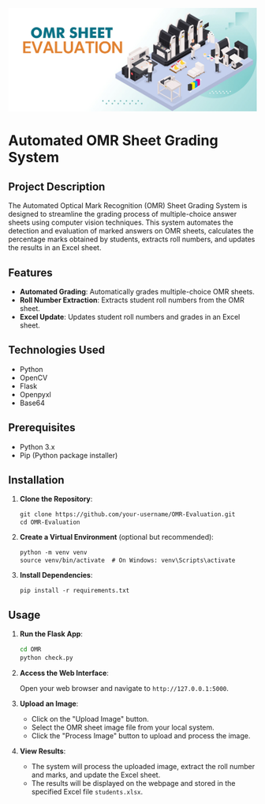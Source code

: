 ![OMR-Evaluation](/OMR/image1.png)
# Automated OMR Sheet Grading System

## Project Description

The Automated Optical Mark Recognition (OMR) Sheet Grading System is designed to streamline the grading process of multiple-choice answer sheets using computer vision techniques. This system automates the detection and evaluation of marked answers on OMR sheets, calculates the percentage marks obtained by students, extracts roll numbers, and updates the results in an Excel sheet.

## Features

- **Automated Grading**: Automatically grades multiple-choice OMR sheets.
- **Roll Number Extraction**: Extracts student roll numbers from the OMR sheet.
- **Excel Update**: Updates student roll numbers and grades in an Excel sheet.

## Technologies Used

- Python
- OpenCV
- Flask
- Openpyxl
- Base64

## Prerequisites

- Python 3.x
- Pip (Python package installer)

## Installation

1. **Clone the Repository**:

    ```shell
   git clone https://github.com/your-username/OMR-Evaluation.git
   cd OMR-Evaluation
   ```
   
2. **Create a Virtual Environment** (optional but recommended):

    ```shell
    python -m venv venv
    source venv/bin/activate  # On Windows: venv\Scripts\activate
   ```    

3. **Install Dependencies**:

    ```shell
    pip install -r requirements.txt
   ```
   
## Usage

1. **Run the Flask App**:

    ```sh
   cd OMR
    python check.py
    ```

2. **Access the Web Interface**:
   
    Open your web browser and navigate to `http://127.0.0.1:5000`.

3. **Upload an Image**:
   
    - Click on the "Upload Image" button.
    - Select the OMR sheet image file from your local system.
    - Click the "Process Image" button to upload and process the image.

4. **View Results**:
   
    - The system will process the uploaded image, extract the roll number and marks, and update the Excel sheet.
    - The results will be displayed on the webpage and stored in the specified Excel file `students.xlsx`.
